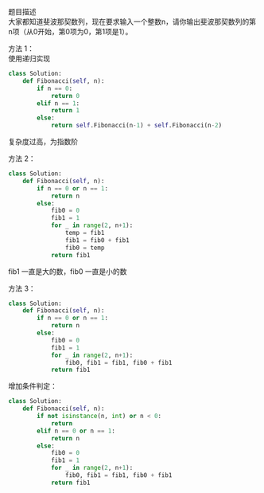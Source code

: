 
题目描述  
大家都知道斐波那契数列，现在要求输入一个整数n，请你输出斐波那契数列的第n项（从0开始，第0项为0，第1项是1）。  


方法 1：  
使用递归实现  
```python
class Solution:
    def Fibonacci(self, n):
        if n == 0:
            return 0  
        elif n == 1:
            return 1  
        else:
            return self.Fibonacci(n-1) + self.Fibonacci(n-2)  
```
复杂度过高，为指数阶  

方法 2：
```python
class Solution:
    def Fibonacci(self, n):
        if n == 0 or n == 1:
            return n 
        else:
            fib0 = 0 
            fib1 = 1 
            for _ in range(2, n+1):
                temp = fib1 
                fib1 = fib0 + fib1 
                fib0 = temp 
            return fib1  
```
fib1 一直是大的数，fib0 一直是小的数  


方法 3：
```python
class Solution:
    def Fibonacci(self, n):
        if n == 0 or n == 1:
            return n 
        else:
            fib0 = 0 
            fib1 = 1 
            for _ in range(2, n+1):
                fib0, fib1 = fib1, fib0 + fib1 
            return fib1  
```


增加条件判定：
```python
class Solution:
    def Fibonacci(self, n):
        if not isinstance(n, int) or n < 0:
            return   
        elif n == 0 or n == 1:
            return n 
        else:
            fib0 = 0 
            fib1 = 1 
            for _ in range(2, n+1):
                fib0, fib1 = fib1, fib0 + fib1 
            return fib1
```







